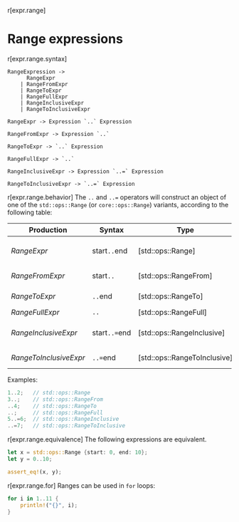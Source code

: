 
r[expr.range]
# Range expressions

r[expr.range.syntax]
```grammar,expressions
RangeExpression ->
      RangeExpr
    | RangeFromExpr
    | RangeToExpr
    | RangeFullExpr
    | RangeInclusiveExpr
    | RangeToInclusiveExpr

RangeExpr -> Expression `..` Expression

RangeFromExpr -> Expression `..`

RangeToExpr -> `..` Expression

RangeFullExpr -> `..`

RangeInclusiveExpr -> Expression `..=` Expression

RangeToInclusiveExpr -> `..=` Expression
```

r[expr.range.behavior]
The `..` and `..=` operators will construct an object of one of the `std::ops::Range` (or `core::ops::Range`) variants, according to the following table:

| Production             | Syntax        | Type                         | Range                 |
|------------------------|---------------|------------------------------|-----------------------|
| _RangeExpr_            | start`..`end  | [std::ops::Range]            | start &le; x &lt; end |
| _RangeFromExpr_        | start`..`     | [std::ops::RangeFrom]        | start &le; x          |
| _RangeToExpr_          | `..`end       | [std::ops::RangeTo]          |            x &lt; end |
| _RangeFullExpr_        | `..`          | [std::ops::RangeFull]        |            -          |
| _RangeInclusiveExpr_   | start`..=`end | [std::ops::RangeInclusive]   | start &le; x &le; end |
| _RangeToInclusiveExpr_ | `..=`end      | [std::ops::RangeToInclusive] |            x &le; end |

Examples:

```rust
1..2;   // std::ops::Range
3..;    // std::ops::RangeFrom
..4;    // std::ops::RangeTo
..;     // std::ops::RangeFull
5..=6;  // std::ops::RangeInclusive
..=7;   // std::ops::RangeToInclusive
```

r[expr.range.equivalence]
The following expressions are equivalent.

```rust
let x = std::ops::Range {start: 0, end: 10};
let y = 0..10;

assert_eq!(x, y);
```

r[expr.range.for]
Ranges can be used in `for` loops:

```rust
for i in 1..11 {
    println!("{}", i);
}
```
